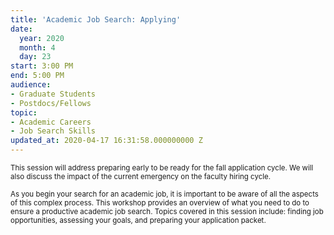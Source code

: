 ```yaml
---
title: 'Academic Job Search: Applying'
date:
  year: 2020
  month: 4
  day: 23
start: 3:00 PM
end: 5:00 PM
audience:
- Graduate Students
- Postdocs/Fellows
topic:
- Academic Careers
- Job Search Skills
updated_at: 2020-04-17 16:31:58.000000000 Z
---
```

<span style="font-size: 11.5052px;">This session will address preparing
early to be ready for the fall application cycle. We will also discuss
the impact of the current emergency on the faculty hiring cycle.</span>

<span style="font-size: 11.5052px;">As you begin your search for an
academic job, it is important to be aware of all the aspects of this
complex process. This workshop provides an overview of what you need to
do to ensure a productive academic job search. Topics covered in this
session include: finding job opportunities, assessing your goals, and
preparing your application packet.</span>

 
